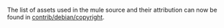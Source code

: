 The list of assets used in the mule source and their attribution can now be found in [contrib/debian/copyright](../contrib/debian/copyright).

